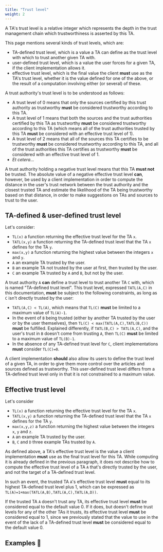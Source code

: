 ```yaml
---
title: "Trust level"
weight: 2
---
```


A TA's trust level is a relative integer which represents the depth in the trust management chain which trustworthiness is asserted by this TA.

This page mentions several kinds of trust levels, which are:

* TA-defined trust level, which is a value a TA can define as the trust level with which to trust another given TA with.
* user-defined trust level, which is a value the user forces for a given TA, if the client implementation allows it.
* effective trust level, which is the final value the client **must** use as the TA's trust level, whether it is the value defined for one of the above, or the result of a computation involving either (or several) of these.

A trust authority's trust level is to be understood as follows:

* A trust level of 0 means that only the sources certified by this trust authority as trustworthy **must** be considered trustworthy according to this TA.
* A trust level of 1 means that both the sources and the trust authorities certified by this TA as trustworthy **must** be considered trustworthy according to this TA (which means all of the trust authorities trusted by this TA **must** be considered with an effective trust level of 1).
* A trust level of 2 means that all of the sources this TA certifies to be trustworthy **must** be considered trustworthy according to this TA, and all of the trust authorities this TA certifies as trustworthy **must** be considered with an effective trust level of 1.
* *Et cetera*...

A trust authority holding a negative trust level means that this TA **must not** be trusted. The absolute value of a negative effective trust level **can**, however, be used by a client implementation in order to compute the distance in the user's trust network between the trust authority and the closest trusted TA and estimate the likelihood of the TA being trustworthy based on that distance, in order to make suggestions on TAs and sources to trust to the user.

## TA-defined & user-defined trust level

Let's consider:

* `TL(x)` a function returning the effective trust level for the TA `x`.
* `TATL(x,y)` a function returning the TA-defined trust level that the TA `x` defines for the TA `y`.
* `max(x,y)` a function returning the highest value between the integers `x` and `y`.
* `A` an example TA trusted by the user.
* `B` an example TA not trusted by the user at first, then trusted by the user.
* `C` an example TA trusted by `A` and `B`, but not by the user.

A trust authority `A` **can** define a trust level to trust another TA `C` with, which is named "TA-defined trust level". This trust level, expressed `TATL(A,C)` in this documentation, **must** be subject to the following constraints, as long as `C` isn't directly trusted by the user:

* `TATL(A,C) < TL(A)`, which means that `TL(C)` **must** be limited to a maximum value of `TL(A)-1`.
* In the event of `B` being trusted (either by another TA trusted by the user or by the user themselves), then `TL(C) < max(TATL(A,C),TATL(B,C))` **must** be fulfilled. Explained differently, if `TATL(B,C) > TATL(A,C)`, and the user's trust in `B` doesn't come from trusting `A`, then `TL(C)` **must** be limited to a maximum value of `TL(B)-1`.
* In the absence of any TA-defined trust level for `C`, client implementations **must** consider `TL(C)=0`.

A client implementation **should** also allow its users to define the trust level of a given TA, in order to give them more control over the articles and sources defined as trustworthy. This user-defined trust level differs from a TA-defined trust level only in that it is not constrained to a maximum value.

## Effective trust level

Let's consider

* `TL(x)` a function returning the effective trust level for the TA `x`.
* `TATL(x,y)` a function returning the TA-defined trust level that the TA `x` defines for the TA `y`.
* `max(x,y,z)` a function returning the highest value between the integers `x`, `y` and `z`.
* `A` an example TA trusted by the user.
* `B`, `C` and `D` three example TAs trusted by `A`.

As defined above, a TA's effective trust level is the value a client implementation **must** use as the final trust level for this TA. While computing it is already defined in the previous paragraph, it does not describe how to compute the effective trust level of a TA `A` that's directly trusted by the user, and not the target of a TA-defined trust level.

In such an event, the trusted TA `A`'s effective trust level **must** equal to its highest TA-defined trust level plus 1, which can be expressed as `TL(A)=1+max(TATL(A,B),TATL(A,C),TATL(A,D))`.

If the trusted TA `A` doesn't trust any TA, its effective trust level **must** be considered equal to the default value 0. If it does, but doesn't define trust levels for any of the other TAs it trusts, its effective trust level **must** be considered equal to 1, since we previously stated that the value to use in the event of the lack of a TA-defined trust level **must** be considered equal to the default value 0.

## Examples 🔧
